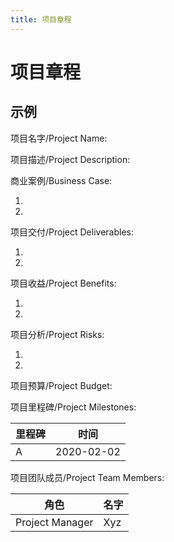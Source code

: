 ```yaml
---
title: 项目章程
---
```


# 项目章程

## 示例

项目名字/Project Name:

项目描述/Project Description:

商业案例/Business Case:

1.
2.

项目交付/Project Deliverables:

1.
2.

项目收益/Project Benefits:

1.
2.

项目分析/Project Risks:

1.
2.

项目预算/Project Budget:

项目里程碑/Project Milestones:

| 里程碑 | 时间       |
| ------ | ---------- |
| A      | 2020-02-02 |

项目团队成员/Project Team Members:

| 角色            | 名字 |
| --------------- | ---- |
| Project Manager | Xyz  |

